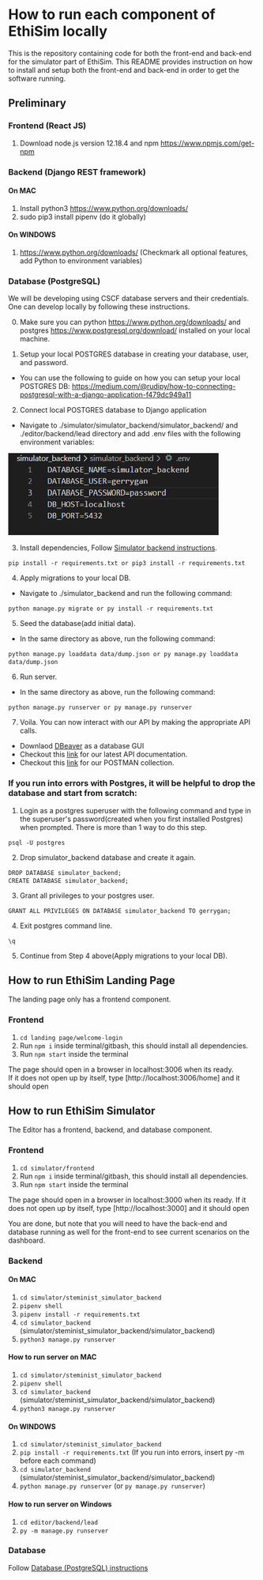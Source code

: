 # How to run each component of EthiSim locally
This is the repository containing code for both the front-end and back-end for the simulator part of EthiSim. This README provides instruction on how to install and setup both the front-end and back-end in order to get the software running.

## **Preliminary**

### **Frontend (React JS)**
1. Download node.js version 12.18.4 and npm https://www.npmjs.com/get-npm

### **Backend (Django REST framework)**

#### On MAC
1. Install python3 https://www.python.org/downloads/ 
2. sudo pip3 install pipenv (do it globally)

#### On WINDOWS
1. https://www.python.org/downloads/ (Checkmark all optional features, add Python to environment variables)

### **Database (PostgreSQL)**
We will be developing using CSCF database servers and their credentials. 
One can develop locally by following these instructions.

0. Make sure you can python https://www.python.org/downloads/  and postgres https://www.postgresql.org/download/ installed on your local machine.

1. Setup your local POSTGRES database in creating your database, user, and password.
- You can use the following to guide on how you can setup your local POSTGRES DB: https://medium.com/@rudipy/how-to-connecting-postgresql-with-a-django-application-f479dc949a11

2. Connect local POSTGRES database to Django application
- Navigate to ./simulator/simulator_backend/simulator_backend/ and ./editor/backend/lead directory and add .env files with the following environment variables:

![environment variables](./simulator/steminist_simulator_backend/img/environment_variables.png)

3. Install dependencies, Follow [Simulator backend instructions](#backend).
```
pip install -r requirements.txt or pip3 install -r requirements.txt 
```

4. Apply migrations to your local DB.
- Navigate to ./simulator_backend and run the following command:
```
python manage.py migrate or py install -r requirements.txt 
```

5. Seed the database(add initial data).
- In the same directory as above, run the following command:
```
python manage.py loaddata data/dump.json or py manage.py loaddata data/dump.json
```

6. Run server.
- In the same directory as above, run the following command:
```
python manage.py runserver or py manage.py runserver
```

7. Voila. You can now interact with our API by making the appropriate API calls.
- Downlaod [DBeaver](https://dbeaver.io/) as a database GUI 
- Checkout this [link](https://docs.google.com/document/d/1mPsGafx3xefBldeQFl33UPGe8SpDAjI49Z4wJNDqltI/edit?usp=sharing) for our latest API documentation.
- Checkout this [link](https://www.getpostman.com/collections/d4f0f1fcd253d359e834) for our POSTMAN collection.

### If you run into errors with Postgres, it will be helpful to drop the database and start from scratch:
1. Login as a postgres superuser with the following command and type in the superuser's password(created when you first installed Postgres) when prompted.
There is more than 1 way to do this step.
```
psql -U postgres
```
2. Drop simulator_backend database and create it again.
```
DROP DATABASE simulator_backend;
CREATE DATABASE simulator_backend;
```
3. Grant all privileges to your postgres user.
```
GRANT ALL PRIVILEGES ON DATABASE simulator_backend TO gerrygan;
```
4. Exit postgres command line.
```
\q
```
5. Continue from Step 4 above(Apply migrations to your local DB).

## **How to run EthiSim Landing Page**
The landing page only has a frontend component.

### Frontend
1. `cd landing page/welcome-login`
2. Run `npm i` inside terminal/gitbash, this should install all dependencies.
3. Run `npm start` inside the terminal

The page should open in a browser in localhost:3006 when its ready. <br />
If it does not open up by itself, type [http://localhost:3006/home] and it should open

## **How to run EthiSim Simulator**
The Editor has a frontend, backend, and database component.

### **Frontend**
1. `cd simulator/frontend`
2. Run `npm i` inside terminal/gitbash, this should install all dependencies.
3. Run `npm start` inside the terminal

The page should open in a browser in localhost:3000 when its ready.
If it does not open up by itself, type [http://localhost:3000] and it should open

You are done, but note that you will need to have the back-end and database running as well for the front-end to see current scenarios on the dashboard.

### **Backend**

#### On MAC
1. `cd simulator/steminist_simulator_backend`
2. `pipenv shell`
3. `pipenv install -r requirements.txt`
4. `cd simulator_backend` (simulator/steminist_simulator_backend/simulator_backend)
5. `python3 manage.py runserver`

#### How to run server on MAC
1. `cd simulator/steminist_simulator_backend`
2. `pipenv shell`
3. `cd simulator_backend` (simulator/steminist_simulator_backend/simulator_backend)
4. `python3 manage.py runserver`

#### On WINDOWS
1. `cd simulator/steminist_simulator_backend`
2. `pip install -r requirements.txt` (If you run into errors, insert py -m before each command)
3. `cd simulator_backend` (simulator/steminist_simulator_backend/simulator_backend)
4. `python manage.py runserver` (or `py manage.py runserver`)

#### How to run server on Windows
1. `cd editor/backend/lead`
2. `py -m manage.py runserver`

### **Database**
Follow [Database (PostgreSQL) instructions](#database-postgresql)
